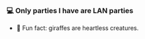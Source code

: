  ### 💻 Only parties I have are LAN parties

<!-- - 🕤 I’m currently working on a personally engineered clock, that will run on raspberry pi. -->
<!-- - 🐍 I’m currently learning python and not only. 
- 🎓 I’m looking to collaborate on everything fun and open-source. 
- 💭 Ask me about privacy and war history (yeah, totally unrelated things). 
- 📧 How to reach me: email me at 1155149128@link.cuhk.edu.hk -->
- 🦒 Fun fact: giraffes are heartless creatures.
<!-- - 🎨 Hobby: playing startegy games and watching memes.
 -->
